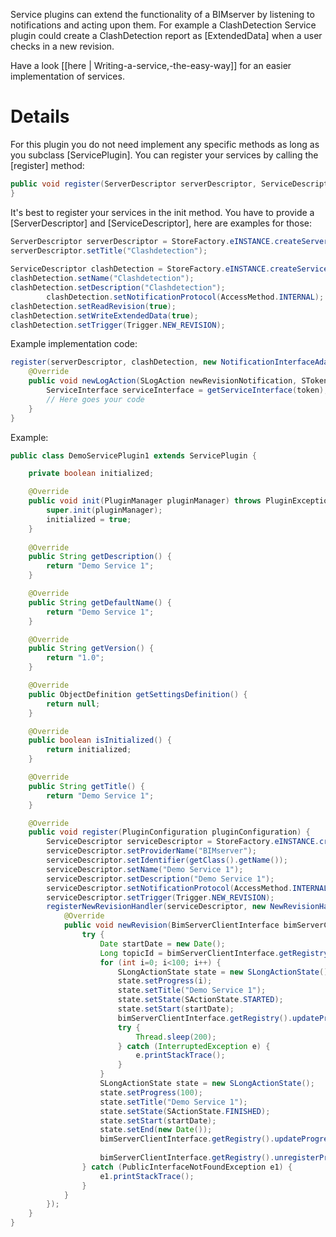 Service plugins can extend the functionality of a BIMserver by listening to notifications and acting upon them. For example a ClashDetection Service plugin could create a ClashDetection report as [ExtendedData] when a user checks in a new revision.

Have a look [[here | Writing-a-service,-the-easy-way]] for an easier implementation of services.

# Details

For this plugin you do not need implement any specific methods as long as you subclass [ServicePlugin]. You can register your services by calling the [register] method:

```java
public void register(ServerDescriptor serverDescriptor, ServiceDescriptor serviceDescriptor, NotificationInterface notificationInterface) {
}
```

It's best to register your services in the init method. You have to provide a [ServerDescriptor] and [ServiceDescriptor], here are examples for those:

```java
ServerDescriptor serverDescriptor = StoreFactory.eINSTANCE.createServerDescriptor();
serverDescriptor.setTitle("Clashdetection");
		
ServiceDescriptor clashDetection = StoreFactory.eINSTANCE.createServiceDescriptor();
clashDetection.setName("Clashdetection");
clashDetection.setDescription("Clashdetection");
		clashDetection.setNotificationProtocol(AccessMethod.INTERNAL);
clashDetection.setReadRevision(true);
clashDetection.setWriteExtendedData(true);
clashDetection.setTrigger(Trigger.NEW_REVISION);
```

Example implementation code:

```java
register(serverDescriptor, clashDetection, new NotificationInterfaceAdapter(){
	@Override
	public void newLogAction(SLogAction newRevisionNotification, SToken token, String apiUrl) throws UserException, ServerException {
		ServiceInterface serviceInterface = getServiceInterface(token);
		// Here goes your code
	}
}
```

Example:
```java
public class DemoServicePlugin1 extends ServicePlugin {

	private boolean initialized;

	@Override
	public void init(PluginManager pluginManager) throws PluginException {
		super.init(pluginManager);
		initialized = true;
	}
	
	@Override
	public String getDescription() {
		return "Demo Service 1";
	}

	@Override
	public String getDefaultName() {
		return "Demo Service 1";
	}

	@Override
	public String getVersion() {
		return "1.0";
	}

	@Override
	public ObjectDefinition getSettingsDefinition() {
		return null;
	}

	@Override
	public boolean isInitialized() {
		return initialized;
	}

	@Override
	public String getTitle() {
		return "Demo Service 1";
	}

	@Override
	public void register(PluginConfiguration pluginConfiguration) {
		ServiceDescriptor serviceDescriptor = StoreFactory.eINSTANCE.createServiceDescriptor();
		serviceDescriptor.setProviderName("BIMserver");
		serviceDescriptor.setIdentifier(getClass().getName());
		serviceDescriptor.setName("Demo Service 1");
		serviceDescriptor.setDescription("Demo Service 1");
		serviceDescriptor.setNotificationProtocol(AccessMethod.INTERNAL);
		serviceDescriptor.setTrigger(Trigger.NEW_REVISION);
		registerNewRevisionHandler(serviceDescriptor, new NewRevisionHandler() {
			@Override
			public void newRevision(BimServerClientInterface bimServerClientInterface, long poid, long roid, long soid, SObjectType settings) throws ServerException, UserException {
				try {
					Date startDate = new Date();
					Long topicId = bimServerClientInterface.getRegistry().registerProgressOnRevisionTopic(SProgressTopicType.RUNNING_SERVICE, poid, roid, "Running Demo Service");
					for (int i=0; i<100; i++) {
						SLongActionState state = new SLongActionState();
						state.setProgress(i);
						state.setTitle("Demo Service 1");
						state.setState(SActionState.STARTED);
						state.setStart(startDate);
						bimServerClientInterface.getRegistry().updateProgressTopic(topicId, state);
						try {
							Thread.sleep(200);
						} catch (InterruptedException e) {
							e.printStackTrace();
						}
					}
					SLongActionState state = new SLongActionState();
					state.setProgress(100);
					state.setTitle("Demo Service 1");
					state.setState(SActionState.FINISHED);
					state.setStart(startDate);
					state.setEnd(new Date());
					bimServerClientInterface.getRegistry().updateProgressTopic(topicId, state);
					
					bimServerClientInterface.getRegistry().unregisterProgressTopic(topicId);
				} catch (PublicInterfaceNotFoundException e1) {
					e1.printStackTrace();
				}
			}
		});
	}
}
```